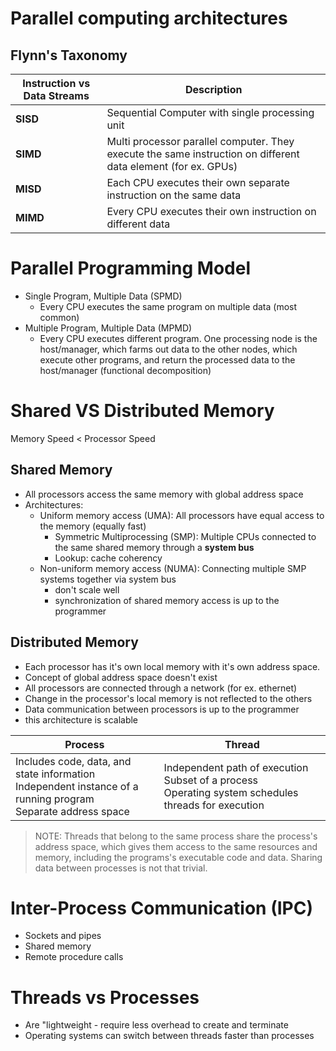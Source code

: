# Parallel computing architectures
## Flynn's Taxonomy

| Instruction vs Data Streams | Description               | 
| --------------------------- | ------------------------- |
|  **SISD**                   | Sequential Computer with single processing unit |
|  **SIMD**                   | Multi processor parallel computer. They execute the same instruction on different data element (for ex. GPUs)|
|  **MISD**                   | Each CPU executes their own separate instruction on the same data |
|  **MIMD**                   | Every CPU executes their own instruction on different data |

# Parallel Programming Model
- Single Program, Multiple Data (SPMD)
    - Every CPU executes the same program on multiple data (most common)
- Multiple Program, Multiple Data (MPMD)
    - Every CPU executes different program. One processing node is the host/manager, which farms out data to the other nodes, which execute other programs, and return the processed data to the host/manager (functional decomposition)

# Shared VS Distributed Memory

Memory Speed < Processor Speed

## Shared Memory
- All processors access the same memory with global address space
- Architectures:
    - Uniform memory access (UMA): All processors have equal access to the memory (equally fast)
        - Symmetric Multiprocessing (SMP): Multiple CPUs connected to the same shared memory through a **system bus**
        - Lookup: cache coherency
    - Non-uniform memory access (NUMA): Connecting multiple SMP systems together via system bus
        - don't scale well
        - synchronization of shared memory access is up to the programmer

## Distributed Memory
- Each processor has it's own local memory with it's own address space.
- Concept of global address space doesn't exist
- All processors are connected through a network (for ex. ethernet)
- Change in the processor's local memory is not reflected to the others
- Data communication between processors is up to the programmer
- this architecture is scalable

| Process | Thread |
| ------- | ------ |
| Includes code, data, and state information<br> Independent instance of a running program<br> Separate address space | Independent path of execution<br> Subset of a process<br> Operating system schedules threads for execution |


> NOTE: Threads that belong to the same process share the process's address space, which gives them access to the same resources and memory, including the programs's executable code and data. Sharing data between processes is not that trivial.

# Inter-Process Communication (IPC)
- Sockets and pipes
- Shared memory
- Remote procedure calls

# Threads vs Processes
- Are "lightweight - require less overhead to create and terminate
- Operating systems can switch between threads faster than processes